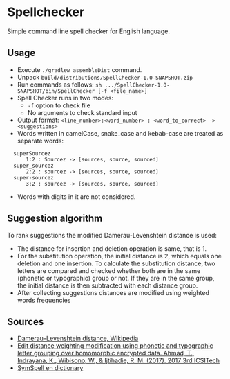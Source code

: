 # Spellchecker

Simple command line spell checker for English language.

## Usage

* Execute `./gradlew assembleDist` command.
* Unpack `build/distributions/SpellChecker-1.0-SNAPSHOT.zip`
* Run commands as follows: `sh .../SpellChecker-1.0-SNAPSHOT/bin/SpellChecker [-f <file_name>]`
* Spell Checker runs in two modes: 
  * `-f` option to check file
  * No arguments to check standard input
* Output format: `<line_number>:<word_number> : <word_to_correct> -> <suggestions>`
* Words written in camelCase, snake_case and kebab-case are treated as separate words:
```
  superSourcez
      1:2 : Sourcez -> [sources, source, sourced]
  super_sourcez
      2:2 : sourcez -> [sources, source, sourced]
  super-sourcez
      3:2 : sourcez -> [sources, source, sourced]
```
* Words with digits in it are not considered.

## Suggestion algorithm

To rank suggestions the modified Damerau-Levenshtein distance is used:
* The distance for insertion and deletion operation is same, that is 1. 
* For the substitution operation, the initial distance is 2, which equals one deletion and one insertion.
  To calculate the substitution distance, two letters are compared and checked whether both are in the same (phonetic or typographic) group or not. 
  If they are in the same group, the initial distance is then subtracted with each distance group.
* After collecting suggestions distances are modified using weighted words frequencies

## Sources

* [Damerau–Levenshtein distance, Wikipedia](https://en.wikipedia.org/wiki/Damerau%E2%80%93Levenshtein_distance)
* [Edit distance weighting modification using phonetic and typographic letter grouping over homomorphic encrypted data. 
Ahmad, T., Indrayana, K., Wibisono, W., & Ijtihadie, R. M. (2017). 2017 3rd ICSITech](https://ieeexplore.ieee.org/abstract/document/8257147)
* [SymSpell en dictionary](https://github.com/wolfgarbe/SymSpell/blob/master/SymSpell.FrequencyDictionary/en-80k.txt)
